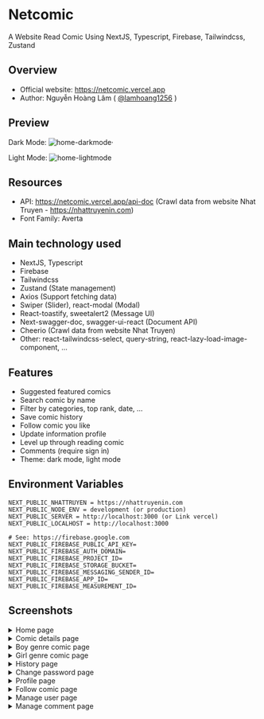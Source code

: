 # Netcomic
A Website Read Comic Using NextJS, Typescript, Firebase, Tailwindcss, Zustand

## Overview

 - Official website: https://netcomic.vercel.app
-  Author: Nguyễn Hoàng Lâm ( [@lamhoang1256](https://github.com/lamhoang1256) )

## Preview

Dark Mode:
![home-darkmode·](https://user-images.githubusercontent.com/61537853/198968769-85739c4c-7b50-40a6-a38b-020a2eba05da.png)

Light Mode:
![home-lightmode](https://user-images.githubusercontent.com/61537853/198992036-e3b1c77e-93fa-483d-92f0-634b72c47bf0.png)


## Resources

- API: https://netcomic.vercel.app/api-doc (Crawl data from website Nhat Truyen - https://nhattruyenin.com)
- Font Family: Averta

## Main technology used

- NextJS, Typescript
- Firebase
- Tailwindcss
- Zustand (State management)
- Axios (Support fetching data)
- Swiper (Slider), react-modal (Modal)
- React-toastify, sweetalert2 (Message UI)
- Next-swagger-doc, swagger-ui-react (Document API)
- Cheerio (Crawl data from website Nhat Truyen)
- Other: react-tailwindcss-select, query-string, react-lazy-load-image-component, ...

## Features

- Suggested featured comics
- Search comic by name
- Filter by categories, top rank, date, ...
- Save comic history
- Follow comic you like
- Update information profile
- Level up through reading comic
- Comments (require sign in)
- Theme: dark mode, light mode

## Environment Variables

```
NEXT_PUBLIC_NHATTRUYEN = https://nhattruyenin.com
NEXT_PUBLIC_NODE_ENV = development (or production)
NEXT_PUBLIC_SERVER = http://localhost:3000 (or Link vercel)
NEXT_PUBLIC_LOCALHOST = http://localhost:3000

# See: https://firebase.google.com
NEXT_PUBLIC_FIREBASE_PUBLIC_API_KEY=
NEXT_PUBLIC_FIREBASE_AUTH_DOMAIN=
NEXT_PUBLIC_FIREBASE_PROJECT_ID=
NEXT_PUBLIC_FIREBASE_STORAGE_BUCKET=
NEXT_PUBLIC_FIREBASE_MESSAGING_SENDER_ID=
NEXT_PUBLIC_FIREBASE_APP_ID=
NEXT_PUBLIC_FIREBASE_MEASUREMENT_ID=
```

## Screenshots

<details>
 <summary>Home page</summary>
 <p>
 
 Light mode
 ![home-light](https://user-images.githubusercontent.com/61537853/199261314-dc9dd474-6788-480d-9331-2d9f1305dd99.png)
  
 Dark mode
 ![home-dark](https://user-images.githubusercontent.com/61537853/199261622-593214a3-81d7-47db-96a5-57c1821d2777.png)

 </p>
</details>

<details>
 <summary>Comic details page</summary>
 <p>
 
 Light mode
 ![detail-light](https://user-images.githubusercontent.com/61537853/199262110-842c1379-c936-48be-89d0-04e0104892e8.png)
 
 Dark mode
 ![detail-dark](https://user-images.githubusercontent.com/61537853/199262083-0c10df07-afee-4007-a63e-86398565d2cb.png)

 </p>
</details>

<details>
 <summary>Boy genre comic page</summary>
 <p>
 
![boy](https://user-images.githubusercontent.com/61537853/198970223-59970bb5-54de-42d2-9495-aacdefd3c2cf.png)
 </p>
</details>

<details>
 <summary>Girl genre comic page</summary>
 <p>
 
 ![girl](https://user-images.githubusercontent.com/61537853/198970159-1ade4311-6a5f-4eb9-96e7-1edd3ec7672e.png)
 </p>
</details>

<details>
 <summary>History page</summary>
 <p>
 
![history](https://user-images.githubusercontent.com/61537853/198970281-e81a788d-401c-43a6-b606-4c70aeab8c2a.png)
 </p>
</details>

<details>
 <summary>Change password page</summary>
 <p>
 
  Light mode
 ![change-password-light](https://user-images.githubusercontent.com/61537853/199253432-7a8db713-8046-489b-af1c-ac19cc5ba2f5.png)
  
  Dark mode
 ![change-password-dark](https://user-images.githubusercontent.com/61537853/199253449-30fa4d95-984c-4d20-97b0-aba836085f35.png)

 </p>
</details>

<details>
 <summary>Profile page</summary>
 <p>
 
 Light mode
![profile-light](https://user-images.githubusercontent.com/61537853/199259731-b7ba73f6-aede-4af1-9864-ed5b7f499197.png)

 Dark mode
![profile-dark](https://user-images.githubusercontent.com/61537853/199259756-f7703acc-18b7-4f71-81bf-15742ca1e28a.png)

 </p>
</details>

<details>
 <summary>Follow comic page</summary>
 <p>
 
 Light mode
![follow-light](https://user-images.githubusercontent.com/61537853/199262766-198b0fa9-742d-4f2f-ba7d-d05382cf8745.png)

 Dark mode
![follow-dark](https://user-images.githubusercontent.com/61537853/199262785-ca158fd4-c914-4910-9eea-de8472e9d3bf.png)

 </p>
</details>

<details>
 <summary>Manage user page</summary>
 <p>
 
 Light mode
![manage-user-light](https://user-images.githubusercontent.com/61537853/199260057-5f5a6aba-c17f-42fd-b3b8-34456bae0753.png)

 Dark mode
![manage-user-dark](https://user-images.githubusercontent.com/61537853/199260033-022c3513-4f8c-4aa5-a0c4-10fc219b5bb8.png)

 </p>
</details>

<details>
 <summary>Manage comment page</summary>
 <p>
 
 Light mode
![manage-comment-light](https://user-images.githubusercontent.com/61537853/199260143-292bc056-efee-4807-83e7-f1c6a4a91160.png)

 Dark mode
![manage-comment-dark](https://user-images.githubusercontent.com/61537853/199260163-939ea4bc-f22d-4b07-b2fa-bab0ff661fb1.png)
  
 </p>
</details>

